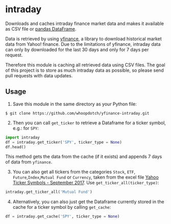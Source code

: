 # intraday

Downloads and caches intraday finance market data and makes it available as CSV file or [pandas DataFrame](https://pandas.pydata.org/pandas-docs/stable/reference/api/pandas.DataFrame.html).

Data is retrieved by using [yfinance](https://pypi.org/project/yfinance/), a library 
to download historical market data from Yahoo! finance.
Due to the limitations of yfinance, intraday data can only by downloaded for the last 30 days and only for 7 days per request.

Therefore this module is caching all retrieved data using CSV files. The goal of this project is to store as much 
intraday data as possible, so please send pull requests with data updates. 

## Usage

1. Save this module in the same directory as your Python file:
```
$ git clone https://github.com/whoopdotch/yfinance-intraday.git
```

2. Then you can call `get_ticker` to retrieve a Dataframe for a ticker symbol, e.g.: for `SPY`:
```python
import intraday
df = intraday.get_ticker('SPY', ticker_type = None)
df.head()
```
This method gets the data from the cache (if it exists) and appends 7 days of data from `yfinance`. 

3. You can also get all tickers from the categories `Stock`, `ETF`, `Future`,`Index`,`Mutual Fund` or `Currency`, taken from the excel file [Yahoo Ticker Symbols - September 2017](http://investexcel.net). Use `get_ticker_all(ticker_type)`:
```python
intraday.get_ticker_all('Mutual Fund')
```

4. Alternatively, you can also just get the Dataframe currently stored in the cache for a ticker symbol by calling `get_cache`:
```python
df = intraday.get_cache('SPY', ticker_type = None)
```
